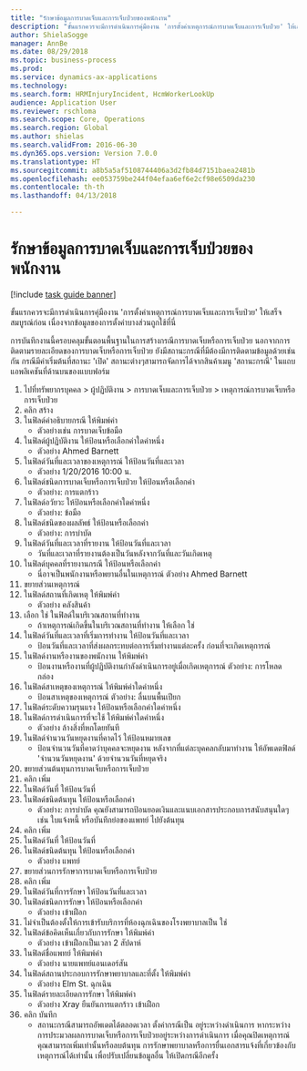 ```yaml
--- 
title: "รักษาข้อมูลการบาดเจ็บและการเจ็บป่วยของพนักงาน"
description: "ขั้นแรกควรจะมีการดำเนินการคุ่มืองาน 'การตั้งค่าเหตุการณ์การบาดเจ็บและการเจ็บป่วย' ให้เสร็จสมบูรณ์ก่อน เนื่องจากข้อมูลของการตั้งค่าบางส่วนถูกใช้ที่นี่ "
author: ShielaSogge
manager: AnnBe
ms.date: 08/29/2018
ms.topic: business-process
ms.prod: 
ms.service: dynamics-ax-applications
ms.technology: 
ms.search.form: HRMInjuryIncident, HcmWorkerLookUp
audience: Application User
ms.reviewer: rschloma
ms.search.scope: Core, Operations
ms.search.region: Global
ms.author: shielas
ms.search.validFrom: 2016-06-30
ms.dyn365.ops.version: Version 7.0.0
ms.translationtype: HT
ms.sourcegitcommit: a8b5a5af5108744406a3d2fb84d7151baea2481b
ms.openlocfilehash: ee053759be244f04efaa6ef6e2cf98e6509da230
ms.contentlocale: th-th
ms.lasthandoff: 04/13/2018

---
```

# <a name="maintain-employee-injury-and-illness-information"></a>รักษาข้อมูลการบาดเจ็บและการเจ็บป่วยของพนักงาน

[!include [task guide banner](../../includes/task-guide-banner.md)]

ขั้นแรกควรจะมีการดำเนินการคุ่มืองาน 'การตั้งค่าเหตุการณ์การบาดเจ็บและการเจ็บป่วย' ให้เสร็จสมบูรณ์ก่อน เนื่องจากข้อมูลของการตั้งค่าบางส่วนถูกใช้ที่นี่  



การบันทึกงานนี้ครอบคลุมขั้นตอนพื้นฐานในการสร้างกรณีการบาดเจ็บหรือการเจ็บป่วย  นอกจากการติดตามรายละเอียดของการบาดเจ็บหรือการเจ็บป่วย ยังมีสถานะกรณีที่มีต้องมีการติดตามข้อมูลด้วยเช่นกัน   กรณีมีค่าเริ่มต้นที่สถานะ 'เปิด'   สถานะต่างๆสามารถจัดการได้จากสินค้าเมนู 'สถานะกรณี' ในแถบแอพลิเคชันที่ด้านบนของแบบฟอร์ม

1. ไปที่ทรัพยากรบุคคล > ผู้ปฏิบัติงาน > การบาดเจ็บและการเจ็บป่วย > เหตุการณ์การบาดเจ็บหรือการเจ็บป่วย
2. คลิก สร้าง
3. ในฟิลด์คำอธิบายกรณี ให้พิมพ์ค่า
    * ตัวอย่างเช่น การบาดเจ็บข้อมือ  
4. ในฟิลด์ผู้ปฏิบัติงาน ให้ป้อนหรือเลือกค่าใดค่าหนึ่ง
    * ตัวอย่าง Ahmed Barnett  
5. ในฟิลด์วันที่และเวลาของเหตุการณ์ ให้ป้อนวันที่และเวลา
    * ตัวอย่าง 1/20/2016 10:00 น.  
6. ในฟิลด์ชนิดการบาดเจ็บหรือการเจ็บป่วย ให้ป้อนหรือเลือกค่า
    * ตัวอย่าง: การแตกร้าว  
7. ในฟิลด์อวัยวะ ให้ป้อนหรือเลือกค่าใดค่าหนึ่ง
    * ตัวอย่าง: ข้อมือ  
8. ในฟิลด์ชนิดของผลลัพธ์ ให้ป้อนหรือเลือกค่า
    * ตัวอย่าง: การบำบัด  
9. ในฟิลด์วันที่และเวลาที่รายงาน ให้ป้อนวันที่และเวลา
    * วันที่และเวลาที่รายงานต้องเป็นวันหลังจากวันที่และวันเกิดเหตุ  
10. ในฟิลด์บุคคลที่รายงานกรณี ให้ป้อนหรือเลือกค่า
    * นี่อาจเป็นพนักงานหรือพยานอื่นในเหตุการณ์   ตัวอย่าง Ahmed Barnett  
11. ขยายส่วนเหตุการณ์
12. ในฟิลด์สถานที่เกิดเหตุ ให้พิมพ์ค่า
    * ตัวอย่าง คลังสินค้า  
13. เลือก ใช่ ในฟิลด์ในบริเวณสถานที่ทำงาน
    * ถ้าเหตุการณ์เกิดขึ้นในบริเวณสถานที่ทำงาน ให้เลือก ใช่  
14. ในฟิลด์วันที่และเวลาที่เริ่มการทำงาน ให้ป้อนวันที่และเวลา
    * ป้อนวันที่และเวลาที่ส่งผลกระทบต่อการเริ่มทำงานแต่ละครั้ง ก่อนที่จะเกิดเหตุการณ์  
15. ในฟิลด์งานหรืองานของพนักงาน ให้พิมพ์ค่า
    * ป้อนงานหรืองานที่ผู้ปฏิบัติงานกำลังดำเนินการอยู่เมื่อเกิดเหตุการณ์   ตัวอย่าง:  การโหลดกล่อง  
16. ในฟิลด์สาเหตุของเหตุการณ์ ให้พิมพ์ค่าใดค่าหนึ่ง
    * ป้อนสาเหตุของเหตุการณ์   ตัวอย่าง:  ลื่นบนพื้นเปียก  
17. ในฟิลด์ระดับความรุนแรง ให้ป้อนหรือเลือกค่าใดค่าหนึ่ง
18. ในฟิลด์การดำเนินการที่จะใช้ ให้พิมพ์ค่าใดค่าหนึ่ง
    * ตัวอย่าง ล้างสิ่งที่หกโดยทันที  
19. ในฟิลด์จำนวนวันหยุดงานที่คาดไว้ ให้ป้อนหมายเลข
    * ป้อนจำนวนวันที่คาดว่าบุคคลจะหยุดงาน   หลังจากที่แต่ละบุคคลกลับมาทำงาน ให้อัพเดตฟิลด์ 'จำนวนวันหยุดงาน' ด้วยจำนวนวันที่หยุดจริง  
20. ขยายส่วนต้นทุนการบาดเจ็บหรือการเจ็บป่วย
21. คลิก เพิ่ม
22. ในฟิลด์วันที่ ให้ป้อนวันที่
23. ในฟิลด์ชนิดต้นทุน ให้ป้อนหรือเลือกค่า
    * ตัวอย่าง:  การบำบัด    คุณยังสามารถป้อนยอดเงินและแนบเอกสารประกอบการสนับสนุนใดๆ เช่น ใบแจ้งหนี้ หรือบันทึกย่อของแพทย์ ไปยังต้นทุน  
24. คลิก เพิ่ม
25. ในฟิลด์วันที่ ให้ป้อนวันที่
26. ในฟิลด์ชนิดต้นทุน ให้ป้อนหรือเลือกค่า
    * ตัวอย่าง แพทย์  
27. ขยายส่วนการรักษาการบาดเจ็บหรือการเจ็บป่วย
28. คลิก เพิ่ม
29. ในฟิลด์วันที่การรักษา ให้ป้อนวันที่และเวลา
30. ในฟิลด์ชนิดการรักษา ให้ป้อนหรือเลือกค่า
    * ตัวอย่าง เข้าเฝือก  
31. ไม่จำเป็นต้องตั้งให้การเข้ารับบริการที่ห้องฉุกเฉินของโรงพยาบาลเป็น ใช่
32. ในฟิลด์ข้อคิดเห็นเกี่ยวกับการรักษา ให้พิมพ์ค่า
    * ตัวอย่าง เข้าเฝือกเป็นเวลา 2 สัปดาห์  
33. ในฟิลด์ชื่อแพทย์ ให้พิมพ์ค่า
    * ตัวอย่าง นายแพทย์แอนเดอร์สัน  
34. ในฟิลด์สถานประกอบการรักษาพยาบาลและที่ตั้ง ให้พิมพ์ค่า
    * ตัวอย่าง Elm St. ฉุกเฉิน  
35. ในฟิลด์รายละเอียดการรักษา ให้พิมพ์ค่า
    * ตัวอย่าง Xray ยืนยันการแตกร้าว เข้าเฝือก  
36. คลิก บันทึก
    * สถานะกรณีสามารถอัพเดตได้ตลอดเวลา  ตั้งค่ากรณีเป็น อยู่ระหว่างดำเนินการ หากระหว่างการประมวลผลการบาดเจ็บหรือการเจ็บป่วยอยู่ระหว่างการดำเนินการ   เมื่อคุณปิดเหตุการณ์ คุณสามารถเพิ่มเท่านั้นหรือลบต้นทุน การรักษาพยาบาลหรือการยื่นเอกสารแจ้งที่เกี่ยวข้องกับเหตุการณ์ได้เท่านั้น   เพื่อปรับเปลี่ยนข้อมูลอื่น ให้เปิดกรณีอีกครั้ง  


